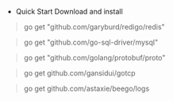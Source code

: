 - Quick Start Download and install

> go get "github.com/garyburd/redigo/redis"

> go get "github.com/go-sql-driver/mysql"

> go get "github.com/golang/protobuf/proto"

> go get github.com/gansidui/gotcp

>go get github.com/astaxie/beego/logs